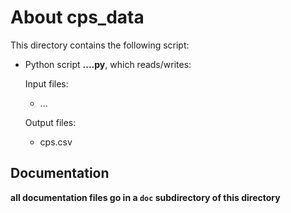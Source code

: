 About cps_data
==============

This directory contains the following script:

* Python script **....py**, which reads/writes:

  Input files:
    - ...

  Output files:
    - cps.csv


Documentation
-------------

**all documentation files go in a `doc` subdirectory of this directory**
